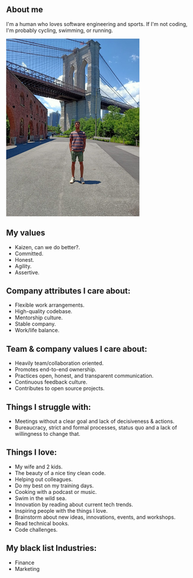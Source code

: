 ## About me

I'm a human who loves software engineering and sports. If I'm not coding, I'm probably cycling, swimming, or running.

![profile](./profile.jpg)

## My values

- Kaizen, can we do better?.
- Committed.
- Honest.
- Agility.
- Assertive.


## Company attributes I care about:

- Flexible work arrangements.
- High-quality codebase.
- Mentorship culture.
- Stable company.
- Work/life balance.

## Team & company values I care about:

- Heavily team/collaboration oriented.
- Promotes end-to-end ownership.
- Practices open, honest, and transparent communication.
- Continuous feedback culture.
- Contributes to open source projects.

## Things I struggle with:

- Meetings without a clear goal and lack of decisiveness & actions.
- Bureaucracy, strict and formal processes, status quo and a lack of willingness to change that.

## Things I love:

- My wife and 2 kids.
- The beauty of a nice tiny clean code.
- Helping out colleagues.
- Do my best on my training days.
- Cooking with a podcast or music.
- Swim in the wild sea.
- Innovation by reading about current tech trends.
- Inspiring people with the things I love.
- Brainstorm about new ideas, innovations, events, and workshops.
- Read technical books.
- Code challenges.

## My black list Industries:

- Finance
- Marketing
